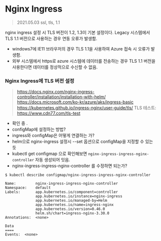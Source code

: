 # Nginx Ingress
> 2021.05.03 
> ssl, tls, 1.1 


nginx ingress 설정 시 TLS 버전이 1.2, 1.3이 기본 설정이다. 
Legacy 시스템에서 TLS 1.1 버전으로 사용하는 경우 연동 오류가 발생함. 

- windows7에 IE11 브라우저의 경우 TLS 1.1을 사용하여 Azure 접속 시 오류가 발생함.
- 외부 시스템에서 https로 azure 시스템에 데이터를 전송하는 경우 TLS 1.1 버전을 사용한다면 데이터를 정상적으로 수신할 수 없음. 


### Nginx Ingress에 TLS 버전 설정 
> https://docs.nginx.com/nginx-ingress-controller/installation/installation-with-helm/
> https://docs.microsoft.com/ko-kr/azure/aks/ingress-basic
> https://kubernetes.github.io/ingress-nginx/user-guide/tls/
> TLS 테스트: https://www.cdn77.com/tls-test

- 확인 중 .
- configMap에 설정하는 방법?
- ingress와 configMap은 어떻게 연결하는 가?
- helm으로 nginx-ingress 설정시 --set 옵션으로 configMap을 지정할 수 있는 듯
- kubectl get configmap 으로 확인해보면 `nginx-ingress-ingress-nginx-controller` 자동 생성되어 잇음.
- nginx-ingress-ingress-nginx-controller 를 수정하면 되는가?


```
$ kubectl describe configmap/nginx-ingress-ingress-nginx-controller

Name:         nginx-ingress-ingress-nginx-controller
Namespace:    default
Labels:       app.kubernetes.io/component=controller
              app.kubernetes.io/instance=nginx-ingress
              app.kubernetes.io/managed-by=Helm
              app.kubernetes.io/name=ingress-nginx
              app.kubernetes.io/version=0.46.0
              helm.sh/chart=ingress-nginx-3.30.0
Annotations:  <none>

Data
====
Events:  <none>

```